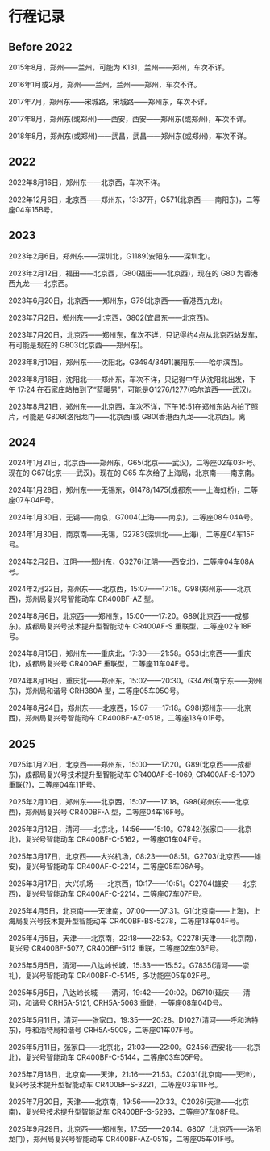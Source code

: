# 行程记录

## Before 2022

2015年8月，郑州——兰州，可能为 K131，兰州——郑州，车次不详。

2016年1月或2月，郑州——兰州，兰州——郑州，车次不详。

2017年7月，郑州东——宋城路，宋城路——郑州东，车次不详。

2017年8月，郑州东(或郑州)——西安，西安——郑州东(或郑州)，车次不详。

2018年8月，郑州东(或郑州)——武昌，武昌——郑州东(或郑州)，车次不详。

## 2022

2022年8月16日，郑州东——北京西，车次不详。

2022年12月6日，北京西——郑州东，13:37开，G571(北京西——南阳东)，二等座04车15B号。

## 2023

2023年2月6日，郑州东——深圳北，G1189(安阳东——深圳北)。

2023年2月12日，福田——北京西，G80(福田——北京西)，现在的 G80 为香港西九龙——北京西。

2023年6月20日，北京西——郑州东，G79(北京西——香港西九龙)。

2023年7月2日，郑州东——北京西，G802(宜昌东——北京西)。

2023年7月20日，北京西——郑州东，车次不详，只记得约4点从北京西站发车，有可能是现在的 G803(北京西——郑州东)。

2023年8月10日，郑州东——沈阳北，G3494/3491(襄阳东——哈尔滨西)。

2023年8月16日，沈阳北——郑州东，车次不详，只记得中午从沈阳北出发，下午 17:24 在石家庄站拍到了“蓝暖男”，可能是G1276/1277(哈尔滨西——武汉)。

2023年8月21日，郑州东——北京西，车次不详，下午16:51在郑州东站内拍了照片，可能是 G808(洛阳龙门——北京西)或 G80(香港西九龙——北京西)。离

## 2024

2024年1月21日，北京西——郑州东，G65(北京——武汉)，二等座02车03F号。现在的 G67(北京——武汉)。现在的 G65 车次给了上海局，北京南——南京南。

2024年1月28日，郑州东——无锡东，G1478/1475(成都东——上海虹桥)，二等座07车04F号。

2024年1月30日，无锡——南京，G7004(上海——南京)，二等座08车04A号。

2024年1月30日，南京南——无锡，G2783(深圳北——上海)，二等座04车15F号。

2024年2月2日，江阴——郑州东，G3276(江阴——西安北)，二等座04车08A号。

2024年2月22日，郑州东——北京西，15:07——17:18。G98(郑州东——北京西)，郑州局复兴号智能动车 CR400BF-AZ 型。

2024年8月6日，北京西——郑州东，15:00——17:20。G89(北京西——成都东)。成都局复兴号技术提升型智能动车 CR400AF-S 重联型，二等座02车18F号。

2024年8月15日，郑州东——重庆北，17:30——21:58。G53(北京西——重庆北)，成都局复兴号 CR400AF 重联型，二等座11车04F号。

2024年8月18日，重庆北——郑州东，15:02——20:30。G3476(南宁东——郑州东)，郑州局和谐号 CRH380A 型，二等座05车05C号。

2024年8月24日，郑州东——北京西，15:07——17:18。G98(郑州东——北京西)，郑州局复兴号智能动车 CR400BF-AZ-0518，二等座13车01F号。

## 2025

2025年1月20日，北京西——郑州东，15:00——17:20。G89(北京西——成都东)，成都局复兴号技术提升型智能动车 CR400AF-S-1069, CR400AF-S-1070 重联(?)，二等座04车11F号。

2025年2月10日，郑州东——北京西，15:07——17:18。G98(郑州东——北京西)，郑州局复兴号 CR400BF-A 型，二等座04车16F号。

2025年3月12日，清河——北京北，14:56——15:10。G7842(张家口——北京北)，复兴号智能动车 CR400BF-C-5162，一等座01车04F号。

2025年3月17日，北京西——大兴机场，08:23——08:51。G2703(北京西——雄安)，复兴号智能动车 CR400AF-C-2214，二等座05车06A号。

2025年3月17日，大兴机场——北京西，10:17——10:51。G2704(雄安——北京西)，复兴号智能动车 CR400AF-C-2214，二等座07车07F号。

2025年4月5日，北京南——天津南，07:00——07:31。G1(北京南——上海)，上海局复兴号技术提升型智能动车 CR400BF-BS-5278，二等座13车04F号。

2025年4月5日，天津——北京南，22:18——22:53。C2278(天津——北京南)，复兴号 CR400BF-5077, CR400BF-5112 重联，二等座02车03F号。

2025年5月5日，清河——八达岭长城，15:33——15:52。G7835(清河——崇礼)，复兴号智能动车 CR400BF-C-5145，多功能座05车02F号。

2025年5月5日，八达岭长城——清河，19:42——20:02。D6710(延庆——清河)，和谐号 CRH5A-5121, CRH5A-5063 重联，一等座08车04D号。

2025年5月11日，清河——张家口，19:35——20:28。D1027(清河——呼和浩特东)，呼和浩特局和谐号 CRH5A-5009，二等座01车07F号。

2025年5月11日，张家口——北京北，21:03——22:00。G2456(西安北——北京北)，复兴号智能动车 CR400BF-C-5144，二等座03车05F号。

2025年7月18日，北京南——天津，21:16——21:53。C2031(北京南——天津)，复兴号技术提升型智能动车 CR400BF-S-3221，二等座03车11F号。

2025年7月20日，天津——北京南，19:56——20:33。C2026(天津——北京南)，复兴号技术提升型智能动车 CR400BF-S-5293，二等座07车08F号。

2025年9月29日，北京西——郑州东，17:55——20:14。G807（北京西——洛阳龙门），郑州局复兴号智能动车 CR400BF-AZ-0519，二等座05车01F号。
